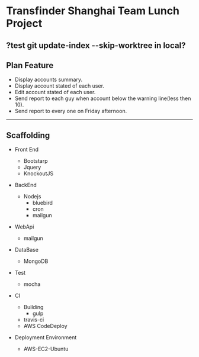 # Transfinder Shanghai Team Lunch Project
?test git update-index --skip-worktree in local?
----

## Plan Feature
- Display accounts summary.
- Display account stated of each user.
- Edit account stated of each user.
- Send report to each guy when account below the warning line(less then 10).
- Send report to every one on Friday afternoon.


----

## Scaffolding

- Front End
    - Bootstarp
    - Jquery
    - KnockoutJS
    
- BackEnd
    - Nodejs
        - bluebird
        - cron
        - mailgun

- WebApi
    - mailgun

- DataBase
    - MongoDB

- Test
    - mocha

- CI
    - Building
        - gulp
    - travis-ci
    - AWS CodeDeploy

- Deployment Environment
    - AWS-EC2-Ubuntu
